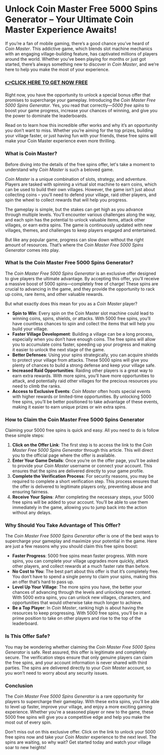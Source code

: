# Unlock Coin Master Free 5000 Spins Generator – Your Ultimate Coin Master Experience Awaits!

If you’re a fan of mobile gaming, there’s a good chance you’ve heard of *Coin Master*. This addictive game, which blends slot machine mechanics with an engaging village-building feature, has captivated millions of players around the world. Whether you’ve been playing for months or just got started, there’s always something new to discover in *Coin Master*, and we’re here to help you make the most of your experience.

### [👉CLICK HERE TO GET NOW FREE](https://freeforyou.xyz/coin/master/)

Right now, you have the opportunity to unlock a special bonus offer that promises to supercharge your gameplay. Introducing the *Coin Master Free 5000 Spins Generator*. Yes, you read that correctly—*5000 free spins* to boost your game progress, increase your chances of winning, and give you the power to dominate the leaderboards.

Read on to learn how this incredible offer works and why it’s an opportunity you don’t want to miss. Whether you’re aiming for the top prizes, building your village faster, or just having fun with your friends, these free spins will make your Coin Master experience even more thrilling.

### What is Coin Master?

Before diving into the details of the free spins offer, let's take a moment to understand why *Coin Master* is such a beloved game.

*Coin Master* is a unique combination of slots, strategy, and adventure. Players are tasked with spinning a virtual slot machine to earn coins, which can be used to build their own villages. However, the game isn’t just about collecting coins – you’ll need to defend your village, raid other players, and spin the wheel to collect rewards that will help you progress.

The gameplay is simple, but the stakes can get high as you advance through multiple levels. You’ll encounter various challenges along the way, and each spin has the potential to unlock valuable items, attack other villages, or earn extra spins. The game is continuously updated with new villages, themes, and challenges to keep players engaged and entertained.

But like any popular game, progress can slow down without the right amount of resources. That’s where the *Coin Master Free 5000 Spins Generator* comes into play.

### What Is the Coin Master Free 5000 Spins Generator?

The *Coin Master Free 5000 Spins Generator* is an exclusive offer designed to give players the ultimate advantage. By accepting this offer, you’ll receive a massive boost of 5000 spins—completely free of charge! These spins are crucial to advancing in the game, and they provide the opportunity to rack up coins, rare items, and other valuable rewards.

But what exactly does this mean for you as a *Coin Master* player?

- **Spin to Win**: Every spin on the Coin Master slot machine could lead to winning coins, spins, shields, or attacks. With 5000 free spins, you’ll have countless chances to spin and collect the items that will help you build your village.
- **Faster Village Development**: Building a village can be a long process, especially when you don’t have enough coins. The free spins will allow you to accumulate coins faster, speeding up your progress and making it easier to unlock the next stage of the game.
- **Better Defenses**: Using your spins strategically, you can acquire shields to protect your village from attacks. These 5000 spins will give you plenty of chances to build a strong defense and keep your village safe.
- **Increased Raid Opportunities**: Raiding other players is a great way to earn extra rewards. With more spins, you’ll have more opportunities to attack, and potentially raid other villages for the precious resources you need to climb the ranks.
- **Access to Exclusive Events**: *Coin Master* often hosts special events with higher rewards or limited-time opportunities. By unlocking 5000 free spins, you’ll be better positioned to take advantage of these events, making it easier to earn unique prizes or win extra spins.

### How to Claim the Coin Master Free 5000 Spins Generator

Claiming your 5000 free spins is quick and easy. All you need to do is follow these simple steps:

1. **Click on the Offer Link**: The first step is to access the link to the *Coin Master Free 5000 Spins Generator* through this article. This will direct you to the official page where the offer is available.
2. **Enter Your Game Details**: Once you’re on the offer page, you’ll be asked to provide your *Coin Master* username or connect your account. This ensures that the spins are delivered directly to your game profile.
3. **Complete the Verification Process**: For security reasons, you may be required to complete a short verification step. This process ensures that the offer is delivered to legitimate players only, preventing abuse and ensuring fairness.
4. **Receive Your Spins**: After completing the necessary steps, your 5000 free spins will be added to your account. You’ll be able to use them immediately in the game, allowing you to jump back into the action without any delays.

### Why Should You Take Advantage of This Offer?

The *Coin Master Free 5000 Spins Generator* offer is one of the best ways to supercharge your gameplay and maximize your potential in the game. Here are just a few reasons why you should claim this free spins boost:

- **Faster Progress**: 5000 free spins mean faster progress. With more spins, you can complete your village upgrades more quickly, attack other players, and collect rewards at a much faster rate than before.
- **No Cost to You**: The best part about this offer is that it’s completely free. You don’t have to spend a single penny to claim your spins, making this an offer that’s hard to pass up.
- **Level Up Your Village**: The more spins you have, the better your chances of advancing through the levels and unlocking new content. With 5000 extra spins, you can unlock new villages, characters, and opportunities that would otherwise take much longer to achieve.
- **Be a Top Player**: In *Coin Master*, ranking high is about having the resources to keep progressing. With 5000 free spins, you’ll be in a prime position to take on other players and rise to the top of the leaderboard.

### Is This Offer Safe?

You may be wondering whether claiming the *Coin Master Free 5000 Spins Generator* is safe. Rest assured, this offer is legitimate and completely secure. The verification steps ensure that only genuine players can claim the free spins, and your account information is never shared with third parties. The spins are delivered directly to your *Coin Master* account, so you won’t need to worry about any security issues.

### Conclusion

The *Coin Master Free 5000 Spins Generator* is a rare opportunity for players to supercharge their gameplay. With these extra spins, you’ll be able to level up faster, improve your village, and enjoy a more exciting gaming experience. Whether you're a seasoned player or new to the game, these 5000 free spins will give you a competitive edge and help you make the most out of every spin.

Don’t miss out on this exclusive offer. Click on the link to unlock your 5000 free spins now and take your *Coin Master* experience to the next level. The spins are waiting, so why wait? Get started today and watch your village soar to new heights!
